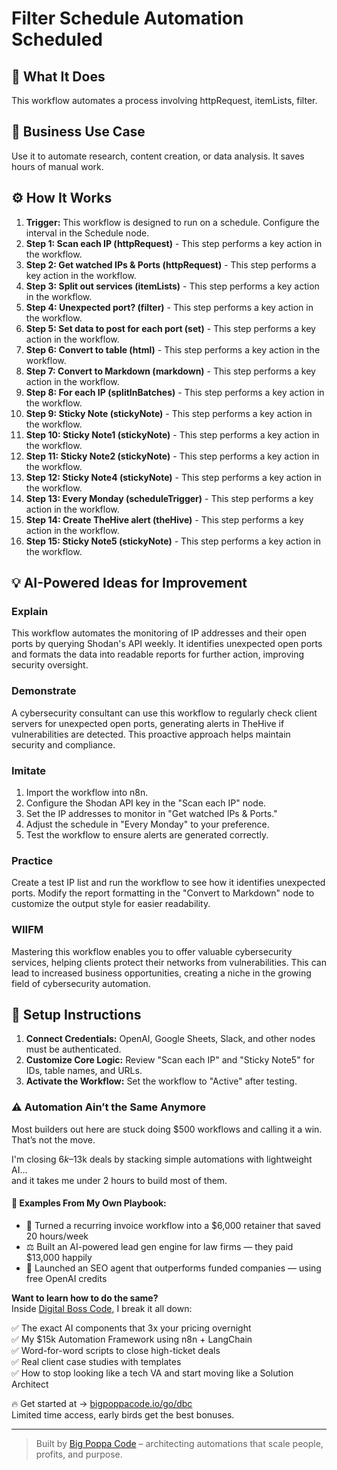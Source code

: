 # Filter Schedule Automation Scheduled

## 🚀 What It Does
This workflow automates a process involving httpRequest, itemLists, filter.

## 💼 Business Use Case
Use it to automate research, content creation, or data analysis. It saves hours of manual work.

## ⚙️ How It Works
1.  **Trigger:** This workflow is designed to run on a schedule. Configure the interval in the Schedule node.
2. **Step 1: Scan each IP (httpRequest)** - This step performs a key action in the workflow.
3. **Step 2: Get watched IPs & Ports (httpRequest)** - This step performs a key action in the workflow.
4. **Step 3: Split out services (itemLists)** - This step performs a key action in the workflow.
5. **Step 4: Unexpected port? (filter)** - This step performs a key action in the workflow.
6. **Step 5: Set data to post for each port (set)** - This step performs a key action in the workflow.
7. **Step 6: Convert to table (html)** - This step performs a key action in the workflow.
8. **Step 7: Convert to Markdown (markdown)** - This step performs a key action in the workflow.
9. **Step 8: For each IP (splitInBatches)** - This step performs a key action in the workflow.
10. **Step 9: Sticky Note (stickyNote)** - This step performs a key action in the workflow.
11. **Step 10: Sticky Note1 (stickyNote)** - This step performs a key action in the workflow.
12. **Step 11: Sticky Note2 (stickyNote)** - This step performs a key action in the workflow.
13. **Step 12: Sticky Note4 (stickyNote)** - This step performs a key action in the workflow.
14. **Step 13: Every Monday (scheduleTrigger)** - This step performs a key action in the workflow.
15. **Step 14: Create TheHive alert (theHive)** - This step performs a key action in the workflow.
16. **Step 15: Sticky Note5 (stickyNote)** - This step performs a key action in the workflow.

## 💡 AI-Powered Ideas for Improvement
### Explain
This workflow automates the monitoring of IP addresses and their open ports by querying Shodan's API weekly. It identifies unexpected open ports and formats the data into readable reports for further action, improving security oversight.

### Demonstrate
A cybersecurity consultant can use this workflow to regularly check client servers for unexpected open ports, generating alerts in TheHive if vulnerabilities are detected. This proactive approach helps maintain security and compliance.

### Imitate
1. Import the workflow into n8n.
2. Configure the Shodan API key in the "Scan each IP" node.
3. Set the IP addresses to monitor in "Get watched IPs & Ports."
4. Adjust the schedule in "Every Monday" to your preference.
5. Test the workflow to ensure alerts are generated correctly.

### Practice
Create a test IP list and run the workflow to see how it identifies unexpected ports. Modify the report formatting in the "Convert to Markdown" node to customize the output style for easier readability.

### WIIFM
Mastering this workflow enables you to offer valuable cybersecurity services, helping clients protect their networks from vulnerabilities. This can lead to increased business opportunities, creating a niche in the growing field of cybersecurity automation.

## 🔧 Setup Instructions
1. **Connect Credentials:** OpenAI, Google Sheets, Slack, and other nodes must be authenticated.
2. **Customize Core Logic:** Review "Scan each IP" and "Sticky Note5" for IDs, table names, and URLs.
3. **Activate the Workflow:** Set the workflow to "Active" after testing.

### ⚠️ Automation Ain’t the Same Anymore

Most builders out here are stuck doing $500 workflows and calling it a win.  
That’s not the move.  

I'm closing $6k–$13k deals by stacking simple automations with lightweight AI...  
and it takes me under 2 hours to build most of them.

#### 🧠 Examples From My Own Playbook:
- 🔁 Turned a recurring invoice workflow into a $6,000 retainer that saved 20 hours/week  
- ⚖️ Built an AI-powered lead gen engine for law firms — they paid $13,000 happily  
- 🚀 Launched an SEO agent that outperforms funded companies — using free OpenAI credits  

**Want to learn how to do the same?**  
Inside [Digital Boss Code](https://bigpoppacode.io/go/dbc), I break it all down:

✅ The exact AI components that 3x your pricing overnight  
✅ My $15k Automation Framework using n8n + LangChain  
✅ Word-for-word scripts to close high-ticket deals  
✅ Real client case studies with templates  
✅ How to stop looking like a tech VA and start moving like a Solution Architect  

🔥 Get started at → [bigpoppacode.io/go/dbc](https://bigpoppacode.io/go/dbc)  
Limited time access, early birds get the best bonuses.

---
> Built by [Big Poppa Code](https://bigpoppacode.io) – architecting automations that scale people, profits, and purpose.
